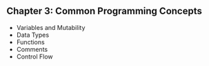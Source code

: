 ## Chapter 3: Common Programming Concepts
- Variables and Mutability
- Data Types
- Functions
- Comments
- Control Flow 

